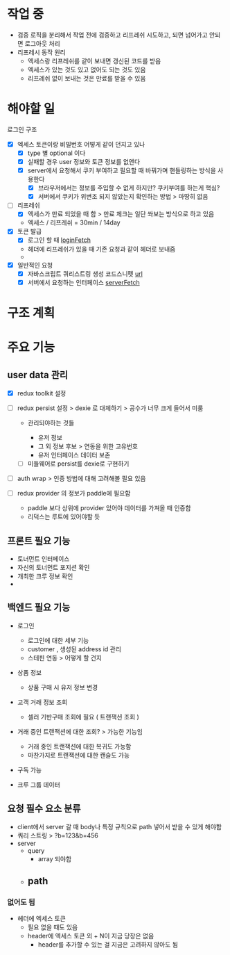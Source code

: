 # 작업 중

- 검증 로직을 분리해서 작업 전에 검증하고 리프레쉬 시도하고, 되면 넘어가고 안되면 로그아웃 처리
- 리프레시 동작 원리
  - 엑세스랑 리프레쉬를 같이 보내면 갱신된 코드를 받음
  - 엑세스가 있는 것도 있고 없어도 되는 것도 있음
  - 리프레쉬 없이 보내는 것은 만료를 받을 수 있음

# 해야할 일

로그인 구조

- [x] 엑세스 토큰이랑 비밀번호 어떻게 같이 던지고 있나
  - [x] type 별 optional 이다
  - [x] 실패할 경우 user 정보와 토큰 정보를 없앤다
  - [x] server에서 요청해서 쿠키 부여하고 필요할 때 바꿔가며 핸들링하는 방식을 사용한다
    - [x] 브라우저에서는 정보를 주입할 수 없게 하지만? 쿠키부여를 하는게 핵심?
    - [x] 서버에서 쿠키가 위변조 되지 않았는지 확인하는 방법 > 마땅히 없음
- [ ] 리프레쉬
  - [x] 엑세스가 만료 되었을 때 함 > 만료 체크는 일단 쏴보는 방식으로 하고 있음
  - 엑세스 / 리프레쉬 = 30min / 14day
- [x] 토큰 발급
  - [x] 로그인 할 때 [loginFetch](./src/model/apis/fetch.ts)
  - 헤더에 리프레쉬가 있을 때 기존 요청과 같이 헤더로 보내줌
  -
- [x] 일반적인 요청
  - [x] 자바스크립트 쿼리스트링 생성 코드스니펫 [url](./src/model/apiUtils/urlInit.ts)
  - [x] 서버에서 요청하는 인터페이스 [serverFetch](./src/model/apis/authFetch.ts)

# 구조 계획

# 주요 기능

## user data 관리

- [x] redux toolkit 설정
- [ ] redux persist 설정 > dexie 로 대체하기 > 공수가 너무 크게 들어서 미룸

  - 관리되야하는 것들

    - 유저 정보
    - 그 외 정보 후보 > 연동을 위한 고유번호
    - 유저 인터페이스 데이터 보존

  - [ ] 미들웨어로 persist를 dexie로 구현하기

- [ ] auth wrap > 인증 방법에 대해 고려해볼 필요 있음
- [ ] redux provider 의 정보가 paddle에 필요함
  - paddle 보다 상위에 provider 있어야 데이터를 가져올 때 인증함
  - 리덕스는 루트에 있어야할 듯

## 프론트 필요 기능

- 토너먼트 인터페이스
- 자신의 토너먼트 포지션 확인
- 개최한 크루 정보 확인
-

## 백엔드 필요 기능

- 로그인
  - 로그인에 대한 세부 기능
  - customer , 생성된 address id 관리
  - 스테핀 연동 > 어떻게 할 건지
- 상품 정보
  - 상품 구매 시 유저 정보 변경
- 고객 거래 정보 조회

  - 셀러 기반구매 조회에 필요 ( 트랜잭션 조회 )

- 거래 중인 트랜잭션에 대한 조회? > 가능한 기능임
  - 거래 중인 트랜잭션에 대한 복귀도 가능함
  - 마찬가지로 트랜잭션에 대한 캔슬도 가능
- 구독 가능

- 크루 그룹 데이터

## 요청 필수 요소 분류

- client에서 server 갈 때 body나 특정 규칙으로 path 넣어서 받을 수 있게 해야함
- 쿼리 스트링 > ?b=123&b=456
- server
  - query
    - array 되야함
  - ## path

### 없어도 됨

- 헤더에 엑세스 토큰
  - 필요 없을 때도 있음
  - header에 엑세스 토큰 외 + N이 지금 당장은 없음
    - header를 추가할 수 있는 걸 지금은 고려하지 않아도 됨

